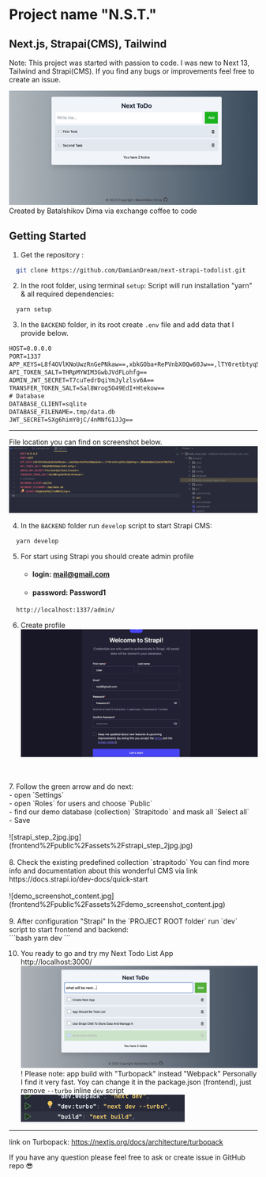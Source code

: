 # Project name "N.S.T."
Next.js, Strapai(CMS), Tailwind
--
Note: This project was started with passion to code. I was new to Next 13, Tailwind and Strapi(CMS). 
If you find any bugs or improvements feel free to create an issue.

![demo_screenshot.jpg](frontend%2Fpublic%2Fassets%2Fdemo_screenshot.jpg)
Created by Batalshikov Dima via exchange coffee to code

## Getting Started

1. Get the repository :

```bash
  git clone https://github.com/DamianDream/next-strapi-todolist.git
```

2. In the root folder, using terminal `setup`:
   Script will run installation "yarn" & all required dependencies:
```bash
  yarn setup
```

3. In the `BACKEND` folder, in its root create `.env` file and add data that I provide below.
```dotenv
HOST=0.0.0.0
PORT=1337
APP_KEYS=L8f4OVlKNoUwzRnGePNkaw==,xbkGOba+RePVnbX0Qw60Jw==,lTY0retbtyq5VSnJBpBtwg==,N8OwBn80m6IjwiHz7BdFUA==
API_TOKEN_SALT=THRpMYWIM3GwbJVdFLohfg==
ADMIN_JWT_SECRET=T7cuTedrDqiYmJylzlsv6A==
TRANSFER_TOKEN_SALT=Sal8Wrog5O49EdI+Htekow==
# Database
DATABASE_CLIENT=sqlite
DATABASE_FILENAME=.tmp/data.db
JWT_SECRET=SXg6himY0jC/4nMNfG1JJg==
```
---
File location you can find on screenshot below.
![demo_screenshot_env.jpg](frontend%2Fpublic%2Fassets%2Fdemo_screenshot_env.jpg)

4. In the `BACKEND` folder run `develop` script to start Strapi CMS: <br>
```bash
  yarn develop
```

5. For start using Strapi you should create admin profile<br>
   - #### login: mail@gmail.com<br>
   - #### password: Password1<br>
```bash
  http://localhost:1337/admin/
```
6. Create profile
![strapi_step_1.jpg](frontend%2Fpublic%2Fassets%2Fstrapi_step_1.jpg)
<br>
<br>
7. Follow the green arrow and do next: <br>
    - open `Settings` <br>
    - open `Roles` for users and choose `Public` <br>
    - find our demo database (collection) `Strapitodo` and mask all `Select all` <br>
    - Save <br><br>
![strapi_step_2jpg.jpg](frontend%2Fpublic%2Fassets%2Fstrapi_step_2jpg.jpg)
<br>
<br>
8. Check the existing predefined collection `strapitodo`
You can find more info and documentation about this wonderful CMS via link https://docs.strapi.io/dev-docs/quick-start
<br>
<br>
![demo_screenshot_content.jpg](frontend%2Fpublic%2Fassets%2Fdemo_screenshot_content.jpg)
<br>
<br>
9. After configuration "Strapi" In the `PROJECT ROOT folder` run `dev` script to start frontend and backend: <br>
```bash
  yarn dev  
```

10. You ready to go and try my Next Todo List App <br>
   http://localhost:3000/
![demo_screenshot_app.jpg](frontend%2Fpublic%2Fassets%2Fdemo_screenshot_app.jpg)
! Please note: app build with "Turbopack" instead "Webpack"
Personally I find it very fast. Yoy can change it in the package.json (frontend), just remove `--turbo` inline `dev` script <br>
![demo_screenshot_script.jpg](frontend%2Fpublic%2Fassets%2Fdemo_screenshot_script.jpg) <br>
---
link on Turbopack: 
https://nextjs.org/docs/architecture/turbopack

If you have any question please feel free to ask or create issue in GitHub repo 😎
